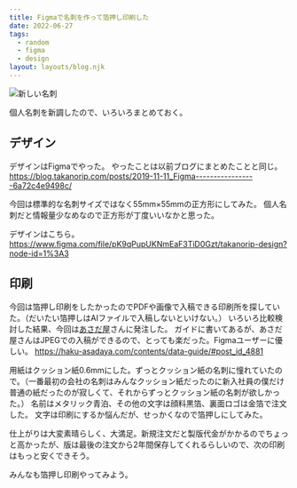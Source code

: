 ```yaml
---
title: Figmaで名刺を作って箔押し印刷した
date: 2022-06-27
tags:
  - random
  - figma
  - design
layout: layouts/blog.njk
---
```


![新しい名刺](https://lh3.googleusercontent.com/pw/AM-JKLWi9wS4BX5XsC-HiXlJYYXg339iN2V9dY1xKNMRVHdY412SZNU7wQq06ThW8xzS1ag7l1Ac_Na-roiFp7x4WGnk7M268A3ZTQUZaxppZVJPYgfUDCVlTk6j3JpYa7P3EP79mPrAhAHqO6A9Q0zbaTJP=w800-h450-no?authuser=0)

個人名刺を新調したので、いろいろまとめておく。

## デザイン

デザインはFigmaでやった。
やったことは以前ブログにまとめたことと同じ。
https://blog.takanorip.com/posts/2019-11-11_Figma-----------------6a72c4e9498c/

今回は標準的な名刺サイズではなく55mm×55mmの正方形にしてみた。
個人名刺だと情報量少なめなので正方形が丁度いいなかと思った。

デザインはこちら。
https://www.figma.com/file/pK9qPupUKNmEaF3TiD0Gzt/takanorip-design?node-id=1%3A3

## 印刷

今回は箔押し印刷をしたかったのでPDFや画像で入稿できる印刷所を探していた。（だいたい箔押しはAIファイルで入稿しないといけない。）
いろいろ比較検討した結果、今回は[あさだ屋](https://haku-asadaya.com/)さんに発注した。
ガイドに書いてあるが、あさだ屋さんはJPEGでの入稿ができるので、とっても楽だった。Figmaユーザーに優しい。
https://haku-asadaya.com/contents/data-guide/#post_id_4881

用紙はクッション紙0.6mmにした。ずっとクッション紙の名刺に憧れていたので。（一番最初の会社の名刺はみんなクッション紙だったのに新入社員の僕だけ普通の紙だったのが寂しくて、それからずっとクッション紙の名刺が欲しかった。）
名前はメタリック青泊、その他の文字は顔料黒箔、裏面ロゴは金箔で注文した。
文字は印刷にするか悩んだが、せっかくなので箔押しにしてみた。

仕上がりは大変素晴らしく、大満足。新規注文だと製版代金がかかるのでちょっと高かったが、版は最後の注文から2年間保存してくれるらしいので、次の印刷はもっと安くできそう。

みんなも箔押し印刷やってみよう。
